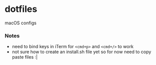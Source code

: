 # dotfiles
macOS configs


### Notes
- need to bind keys in iTerm for `<cmd+p>` and `<cmd+/>` to work
- not sure how to create an install.sh file yet so for now need to copy paste files :|
